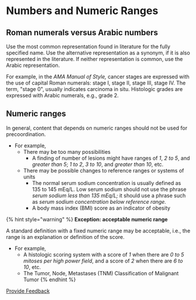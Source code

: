# Numbers and Numeric Ranges

## Roman numerals versus Arabic numbers <a href="#roman-numerals-versus-arabic-numbers" id="roman-numerals-versus-arabic-numbers"></a>

Use the most common representation found in literature for the fully specified name. Use the alternative representation as a synonym, if it is also represented in the literature. If neither representation is common, use the Arabic representation. &#x20;

For example, in the _AMA Manual of Style,_ cancer stages are expressed with the use of capital Roman numerals: stage I, stage II, stage III, stage IV. The term, "stage 0", usually indicates carcinoma in situ.  Histologic grades are expressed with Arabic numerals, e.g., grade 2.

## Numeric ranges <a href="#numeric-ranges" id="numeric-ranges"></a>

In general, content that depends on numeric ranges should not be used for precoordination.

* For example,
  * There may be too many possibilities
    * A finding of number of lesions might have ranges of _1_, _2 to 5_, and _greater than 5_; _1 to 2_, _3 to 10_, and _greater than 10_, etc.
  * There may be possible changes to reference ranges or systems of units
    * The normal serum sodium concentration is usually defined as 135 to 145 mEq/L. Low serum sodium should not use the phrase _serum sodium less than 135 mEq/L;_ it should use a phrase such as _serum sodium concentration below reference range._
    * A body mass index (BMI) score as an indicator of obesity

{% hint style="warning" %}
**Exception: acceptable numeric range**

A standard definition with a fixed numeric range may be acceptable, i.e., the range is an explanation or definition of the score.

* For example,
  * A histologic scoring system with a score of _1_ when there are _0 to 5 mitoses per high power field_, and a score of _2_ when there are _6 to 10_, etc.
  * The Tumor, Node, Metastases (TNM) Classification of Malignant Tumor
{% endhint %}






<a href="https://docs.google.com/forms/d/e/1FAIpQLScTmbZIf0UEQwYDkY27EEWBkaiYkHSbR0_9DmFrMLXoQLyL7Q/viewform?usp=pp_url&entry.1767247133=SCT+Editorial+Guide&entry.670899847=Numbers%20and%20Numeric%20Ranges" class="button primary">Provide Feedback</a>
